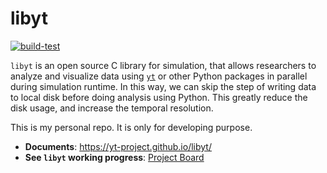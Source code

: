 # libyt
[![build-test](https://github.com/yt-project/libyt/actions/workflows/build-test.yml/badge.svg)](https://github.com/yt-project/libyt/actions/workflows/build-test.yml)


`libyt` is an open source C library for simulation, that allows researchers to analyze and visualize data using [`yt`](https://yt-project.org/) or other Python packages in parallel during simulation runtime. In this way, we can skip the step of writing data to local disk before doing analysis using Python. This greatly reduce the disk usage, and increase the temporal resolution.

This is my personal repo. It is only for developing purpose.

- **Documents**: https://yt-project.github.io/libyt/
- **See `libyt` working progress**: [Project Board](https://github.com/yt-project/libyt/projects/1)
